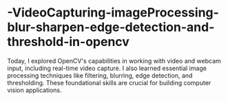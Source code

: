 # -VideoCapturing-imageProcessing-blur-sharpen-edge-detection-and-threshold-in-opencv
Today, I explored OpenCV's capabilities in working with video and webcam input, including real-time video capture. I also learned essential image processing techniques like filtering, blurring, edge detection, and thresholding. These foundational skills are crucial for building computer vision applications.
